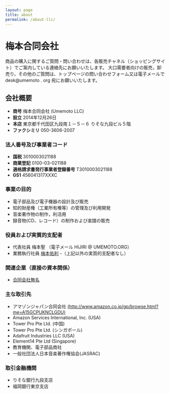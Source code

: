 ```yaml
---
layout: page
title: about
permalink: /about-llc/
---
```


# 梅本合同会社

商品の購入に関するご質問・問い合わせは、各販売チャネル（ショッピングサイト）でご案内している連絡先にお願いいたします。
大口需要者向けの販売，卸売り，その他のご質問は、トップページの問い合わせフォーム又は電子メールで desk@umemoto . org 宛にお願いいたします。

## 会社概要
- **商号** 梅本合同会社 (Umemoto LLC)
- **設立** 2014年12月26日
- **本店** 東京都千代田区九段南１－５－６ りそな九段ビル５階
- **ファクシミリ** 050-3606-2007 

### 法人番号及び事業者コード
- **国税** 3010003021188
- **商業登記** 0100-03-021188
- **適格請求書発行事業者登録番号** T3010003021188
- **GS1** 456041317XXXC

### 事業の目的
- 電子部品及び電子機器の設計及び販売
- 知的財産権（工業所有権等）の管理及び利用開発
- 音楽著作物の制作，利活用
- 録音物(CD、レコード）の制作および楽譜の販売

### 役員および実質的支配者
- 代表社員 梅本聖  （電子メール HIJIRI @ UMEMOTO.ORG）
- 業務執行社員 [梅本佑利][yuriumemoto]
-（上記以外の実質的支配者なし）

### 関連企業（直接の資本関係）
- [合同会社無名][mumyo]

### 主な取引先
- アマゾンジャパン合同会社 [(http://www.amazon.co.jp/gp/browse.html?me=A15GCPUKNCLGDU)][amazonseller]
- Amazon Services International, Inc. (USA)
- Tower Pro Pte Ltd. (中国) 
- Tower Pro Pte Ltd. (シンガポール)
- Adafruit Industries LLC (USA) 
- Element14 Pte Ltd (Singapore)  
- 教育機関、電子部品商社
- 一般社団法人日本音楽著作権協会(JASRAC)

### 取引金融機関
- りそな銀行九段支店
- 福岡銀行東京支店

[mumyo]: https://mumyo.org/
[yuriumemoto]: https://www.yuriumemoto.com/
[amazonseller]: http://www.amazon.co.jp/gp/browse.html?me=A15GCPUKNCLGDU

